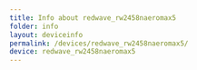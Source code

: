```yaml
---
title: Info about redwave_rw2458naeromax5
folder: info
layout: deviceinfo
permalink: /devices/redwave_rw2458naeromax5/
device: redwave_rw2458naeromax5
---
```

